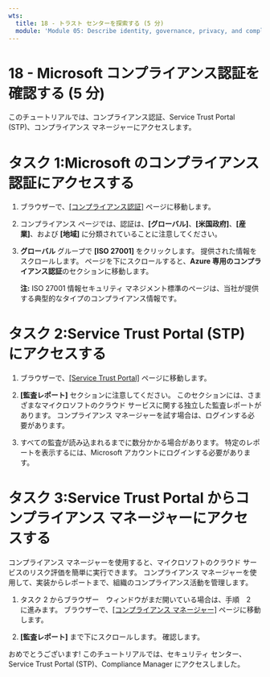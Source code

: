 ```yaml
---
wts:
  title: 18 - トラスト センターを探索する (5 分)
  module: 'Module 05: Describe identity, governance, privacy, and compliance features'
---
```

# <a name="18---explore-microsoft-compliance-offerings-5-min"></a>18 - Microsoft コンプライアンス認証を確認する (5 分)

このチュートリアルでは、コンプライアンス認証、Service Trust Portal (STP)、コンプライアンス マネージャーにアクセスします。 

# <a name="task-1-access-microsoft-compliance-offerings"></a>タスク 1:Microsoft のコンプライアンス認証にアクセスする

1. ブラウザーで、[[コンプライアンス認証]](https://docs.microsoft.com/en-us/compliance/regulatory/offering-home) ページに移動します。

2. コンプライアンス ページでは、認証は、**[グローバル]**、**[米国政府]**、**[産業]**、および **[地域]** に分類されていることに注意してください。

3. **グローバル** グループで **[ISO 27001]** をクリックします。 提供された情報をスクロールします。 ページを下にスクロールすると、**Azure 専用のコンプライアンス認証**のセクションに移動します。

    **注:**  ISO 27001 情報セキュリティ マネジメント標準のページは、当社が提供する典型的なタイプのコンプライアンス情報です。


# <a name="task-2-access-the-service-trust-portal-stp"></a>タスク 2:Service Trust Portal (STP) にアクセスする

1. ブラウザーで、[[Service Trust Portal]](https://servicetrust.microsoft.com/) ページに移動します。

2. **[監査レポート]** セクションに注意してください。 このセクションには、さまざまなマイクロソフトのクラウド サービスに関する独立した監査レポートがあります。 コンプライアンス マネージャーを試す場合は、ログインする必要があります。

3. すべての監査が読み込まれるまでに数分かかる場合があります。 特定のレポートを表示するには、Microsoft アカウントにログインする必要があります。


# <a name="task-3-access-the-compliance-manager-via-the-service-trust-portal"></a>タスク 3:Service Trust Portal からコンプライアンス マネージャーにアクセスする

コンプライアンス マネージャーを使用すると、マイクロソフトのクラウド サービスのリスク評価を簡単に実行できます。 コンプライアンス マネージャーを使用して、実装からレポートまで、組織のコンプライアンス活動を管理します。 

1. タスク 2 からブラウザー　ウィンドウがまだ開いている場合は、手順　2　に進みます。 ブラウザーで、[[コンプライアンス マネージャー]](https://servicetrust.microsoft.com/ComplianceManager) ページに移動します。 

2. **[監査レポート]** まで下にスクロールします。 確認します。

おめでとうございます! このチュートリアルでは、セキュリティ センター、Service Trust Portal (STP)、Compliance Manager にアクセスしました。
